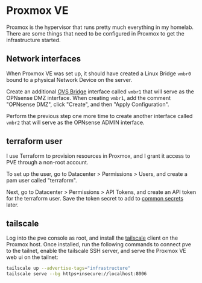 # Proxmox VE

Proxmox is the hypervisor that runs pretty much everything in my homelab. There are some things that need to be configured in Proxmox to get the infrastructure started.

## Network interfaces

When Proxmox VE was set up, it should have created a Linux Bridge `vmbr0` bound to a physical Network Device on the server.

Create an additional [OVS Bridge](https://pve.proxmox.com/wiki/Open_vSwitch) interface called `vmbr1` that will serve as the OPNsense DMZ interface. When creating `vmbr1`, add the comment "OPNsense DMZ", click "Create", and then "Apply Configuration".

Perform the previous step one more time to create another interface called `vmbr2` that will serve as the OPNsense ADMIN interface.

## terraform user

I use Terraform to provision resources in Proxmox, and I grant it access to PVE through a non-root account.

To set up the user, go to Datacenter > Permissions > Users, and create a pam user called "terraform".

Next, go to Datacenter > Permissions > API Tokens, and create an API token for the terraform user. Save the token secret to add to [common secrets](/docs/infisical/common-secrets) later.

## tailscale

Log into the pve console as root, and install the [tailscale](tailscale.com) client on the Proxmox host. Once installed, run the following commands to connect pve to the tailnet, enable the tailscale SSH server, and serve the Proxmox VE web ui on the tailnet:

```bash
tailscale up --advertise-tags="infrastructure"
tailscale serve --bg https+insecure://localhost:8006
```
